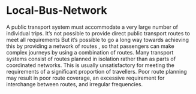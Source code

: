 # Local-Bus-Network

A public transport system must accommodate a very large number of individual trips. It’s not 
possible to provide direct public transport routes to meet all requirements But it’s possible to 
go a long way towards achieving this by providing a network of routes , so that passengers 
can make complex journeys by using a combination of routes. Many transport systems consist 
of routes planned in isolation rather than as parts of coordinated networks. This is usually 
unsatisfactory for meeting the requirements of a significant proportion of travellers. Poor 
route planning may result in poor route coverage, an excessive requirement for interchange 
between routes, and irregular frequencies.
